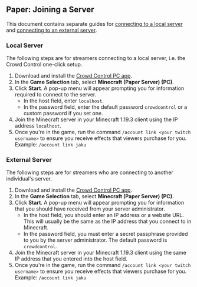 ## Paper: Joining a Server

This document contains separate guides for
[connecting to a local server](#local-server)
and [connecting to an external server](#external-server).

### Local Server

The following steps are for streamers connecting to a local server, i.e. the Crowd Control one-click
setup.

1. Download and install the [Crowd Control PC app](https://crowdcontrol.live/setup).
2. In the **Game Selection** tab, select **Minecraft (Paper Server) (PC)**.
3. Click **Start**. A pop-up menu will appear prompting you for information required to connect to
   the server.
    - In the host field, enter `localhost`.
    - In the password field, enter the default password `crowdcontrol` or a custom password if you
      set one.
4. Join the Minecraft server in your Minecraft 1.19.3 client using the IP address `localhost`.
5. Once you're in the game, run the command `/account link <your twitch username>` to ensure you
   receive effects that viewers purchase for you. Example: `/account link jaku`

### External Server

The following steps are for streamers who are connecting to another individual's server.

1. Download and install the [Crowd Control PC app](https://crowdcontrol.live/setup).
2. In the **Game Selection** tab, select **Minecraft (Paper Server) (PC)**.
3. Click **Start**. A pop-up menu will appear prompting you for information that you should have
   received from your server administrator.
    - In the host field, you should enter an IP address or a website URL. This will usually be the
      same as the IP address that you connect to in Minecraft.
    - In the password field, you must enter a secret passphrase provided to you by the server
      administrator. The default password is `crowdcontrol`.
4. Join the Minecraft server in your Minecraft 1.19.3 client using the same IP address that you
   entered into the host field.
5. Once you're in the game, run the command `/account link <your twitch username>` to ensure you
   receive effects that viewers purchase for you. Example: `/account link jaku`
